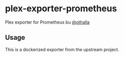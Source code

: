 # plex-exporter-prometheus
Plex exporter for Prometheus bu [@othalla](https://github.com/othalla/plex_exporter)

## Usage

This is a dockerized exporter from the upstream project.


